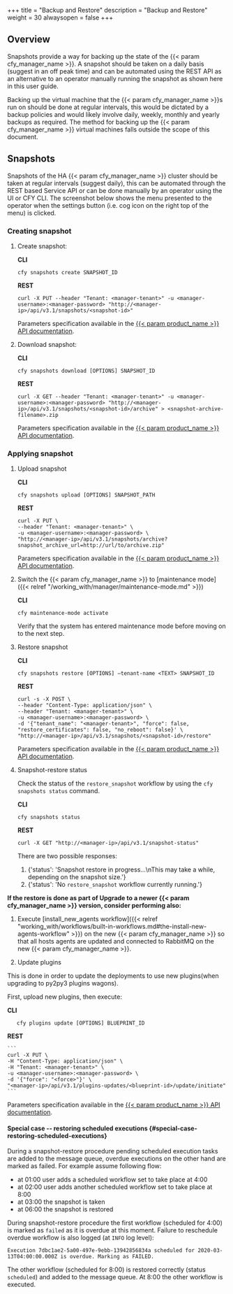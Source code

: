 +++
title = "Backup and Restore"
description = "Backup and Restore"
weight = 30
alwaysopen = false
+++

## Overview

Snapshots provide a way for backing up the state of the {{< param cfy_manager_name >}}.  A snapshot should be taken on a daily basis (suggest in an off peak time) and can be automated using the REST API as an alternative to an operator manually running the snapshot as shown here in this user guide.

Backing up the virtual machine that the {{< param cfy_manager_name >}}s run on should be done at regular intervals, this would be dictated by a backup policies and would likely involve daily, weekly, monthly and yearly backups as required.  The method for backing up the {{< param cfy_manager_name >}} virtual machines falls outside the scope of this document.

## Snapshots

Snapshots of the HA {{< param cfy_manager_name >}} cluster should be taken at regular intervals (suggest daily), this can be automated through the REST based Service API or can be done manually by an operator using the UI or CFY CLI.  The screenshot below shows the menu presented to the operator when the settings button (i.e. cog icon on the right top of the menu) is clicked.

### Creating snapshot

1. Create snapshot:

    **CLI**

    ```
    cfy snapshots create SNAPSHOT_ID
    ```

    **REST**

    ```
    curl -X PUT --header "Tenant: <manager-tenant>" -u <manager-username>:<manager-password> "http://<manager-ip>/api/v3.1/snapshots/<snapshot-id>"
    ```

    Parameters specification available in the [{{< param product_name >}} API documentation](http://docs.cloudify.co/api/latest/#create-snapshot).

1. Download snapshot:

    **CLI**

    ```
    cfy snapshots download [OPTIONS] SNAPSHOT_ID
    ```

    **REST**


    ```
    curl -X GET --header "Tenant: <manager-tenant>" -u <manager-username>:<manager-password> "http://<manager-ip>/api/v3.1/snapshots/<snapshot-id>/archive" > <snapshot-archive-filename>.zip
    ```


    Parameters specification available in the [{{< param product_name >}} API documentation](http://docs.cloudify.co/api/latest/#download-snapshot).

### Applying snapshot



1. Upload snapshot

    **CLI**

    ```
    cfy snapshots upload [OPTIONS] SNAPSHOT_PATH
    ```

    **REST**
    ```
    curl -X PUT \
    --header "Tenant: <manager-tenant>" \
    -u <manager-username>:<manager-password> \
    "http://<manager-ip>/api/v3.1/snapshots/archive?snapshot_archive_url=http://url/to/archive.zip"
    ```

    Parameters specification available in the [{{< param product_name >}} API documentation](http://docs.cloudify.co/api/latest/#upload-snapshot).

1. Switch the {{< param cfy_manager_name >}} to [maintenance mode]({{< relref "/working_with/manager/maintenance-mode.md" >}})

    **CLI**

    ```
    cfy maintenance-mode activate
    ```

    Verify that the system has entered maintenance mode before moving on to the next step.


1. Restore snapshot

    **CLI**

    ```
    cfy snapshots restore [OPTIONS] —tenant-name <TEXT> SNAPSHOT_ID
    ```

    **REST**

    ```
    curl -s -X POST \
    --header "Content-Type: application/json" \
    --header "Tenant: <manager-tenant>" \
    -u <manager-username>:<manager-password> \
    -d '{"tenant_name": "<manager-tenant>", "force": false, "restore_certificates": false, "no_reboot": false}' \
    "http://<manager-ip>/api/v3.1/snapshots/<snapshot-id>/restore"
    ```

    Parameters specification available in the [{{< param product_name >}} API documentation](http://docs.cloudify.co/api/latest/#restore-snapshot).

1. Snapshot-restore status

    Check the status of the `restore_snapshot` workflow by using the `cfy snapshots status` command.

    **CLI**

    ```
    cfy snapshots status
    ```

    **REST**


    ```
    curl -X GET "http://<manager-ip>/api/v3.1/snapshot-status"
    ```


    There are two possible responses:
    1. {'status': 'Snapshot restore in progress...\nThis may take a while, depending on the snapshot size.'}
    1. {'status': 'No `restore_snapshot` workflow currently running.'}

**If the restore is done as part of Upgrade to a newer {{< param cfy_manager_name >}} version, consider performing also:**

1. Execute [install_new_agents workflow]({{< relref "working_with/workflows/built-in-workflows.md#the-install-new-agents-workflow" >}}) on the new {{< param cfy_manager_name >}} so that all hosts agents are updated and connected to RabbitMQ on the new {{< param cfy_manager_name >}}.

1. Update plugins

This is done in order to update the deployments to use new plugins(when upgrading to py2py3 plugins wagons).

First, upload new plugins, then execute:

   **CLI**

```
   cfy plugins update [OPTIONS] BLUEPRINT_ID
```

   **REST**

    ```
    curl -X PUT \
    -H "Content-Type: application/json" \
    -H "Tenant: <manager-tenant>" \
    -u <manager-username>:<manager-password> \
    -d '{"force": "<force>"}' \
    "<manager-ip>/api/v3.1/plugins-updates/<blueprint-id>/update/initiate"
    ```

Parameters specification available in the [{{< param product_name >}} API documentation](http://docs.cloudify.co/api/latest/#the-plugins-update-resource).


#### Special case -- restoring scheduled executions {#special-case-restoring-scheduled-executions}

During a snapshot-restore procedure pending scheduled execution tasks are added to the message queue, overdue executions on the other hand are marked as failed.
For example assume following flow:

* at 01:00 user adds a scheduled workflow set to take place at 4:00
* at 02:00 user adds another scheduled workflow set to take place at 8:00
* at 03:00 the snapshot is taken
* at 06:00 the snapshot is restored

During snapshot-restore procedure the first workflow (scheduled for 4:00) is marked as `failed` as it is overdue at this moment.
Failure to reschedule overdue workflow is also logged (at `INFO` log level):

`Execution 7dbc1ae2-5a00-497e-9ebb-13942856834a scheduled for 2020-03-13T04:00:00.000Z is overdue. Marking as FAILED.`

The other workflow (scheduled for 8:00) is restored correctly (status `scheduled`) and added to the message queue.
At 8:00 the other workflow is executed.
